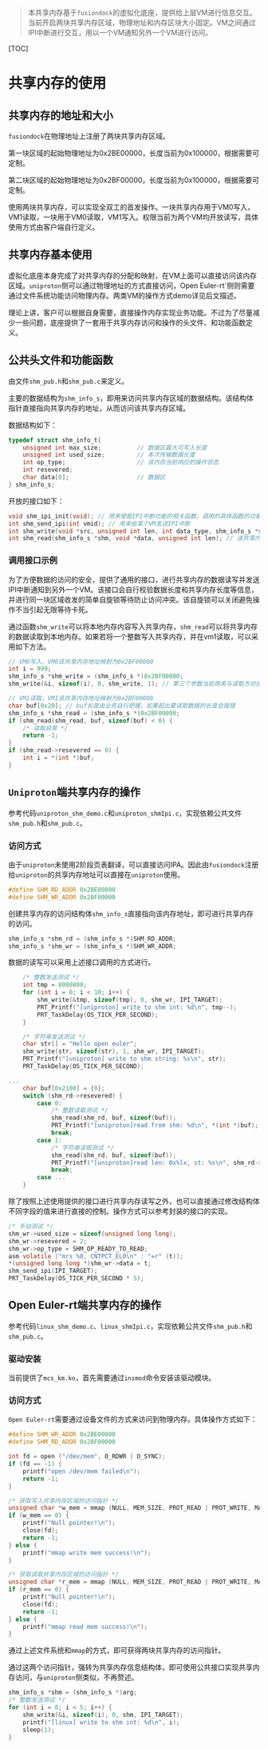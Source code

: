 > 本共享内存基于`fusiondock`的虚拟化底座，提供给上层VM进行信息交互。当前开启两块共享内存区域，物理地址和内存区块大小固定。VM之间通过IPI中断进行交互，用以一个VM通知另外一个VM进行访问。

[TOC]

# 共享内存的使用

## 共享内存的地址和大小

`fusiondock`在物理地址上注册了两块共享内存区域。

第一块区域的起始物理地址为0x2BE00000，长度当前为0x100000，根据需要可定制。

第二块区域的起始物理地址为0x2BF00000，长度当前为0x100000，根据需要可定制。

使用两块共享内存，可以实现全双工的首发操作。一块共享内存用于VM0写入，VM1读取，一块用于VM0读取，VM1写入。权限当前为两个VM均开放读写，具体使用方式由客户端自行定义。

## 共享内存基本使用

虚拟化底座本身完成了对共享内存的分配和映射，在VM上面可以直接访问该内存区域。`uniproton`侧可以通过物理地址的方式直接访问，Open Euler-rt`侧则需要通过文件系统功能访问物理内存。两类VM的操作方式demo详见后文描述。

理论上讲，客户可以根据自身需要，直接操作内存实现业务功能。不过为了尽量减少一些问题，底座提供了一套用于共享内存访问和操作的头文件、和功能函数定义。

## 公共头文件和功能函数

由文件`shm_pub.h`和`shm_pub.c`来定义。

主要的数据结构为`shm_info_s`，即用来访问共享内存区域的数据结构。该结构体指针直接指向共享内存的地址，从而访问该共享内存区域。

数据结构如下：

```c
typedef struct shm_info_t{
    unsigned int max_size;          // 数据区最大可写入长度
    unsigned int used_size;         // 本次传输数据长度
    int op_type;                    // 该内存当前响应的操作状态
    int resevered;
    char data[0];                   // 数据区
} shm_info_s;
```

开放的接口如下：

```c
void shm_ipi_init(void); // 用来使能IPI中断功能的相关函数，调用的具体函数的功能实现依赖不同VM的操作系统各自实现。
int shm_send_ipi(int vmid); // 用来给某个VM发送IPI中断
int shm_write(void *src, unsigned int len, int data_type, shm_info_s *shm, int recId); // 写共享内存接口，用来往共享内存区域写入数据并发送IPI中断给特定的VM进行通知
int shm_read(shm_info_s *shm, void *data, unsigned int len); // 读共享内存接口，用来从共享内存区域读数据到私有内有区域。
```

### 调用接口示例

为了方便数据的访问的安全，提供了通用的接口，进行共享内存的数据读写并发送IPI中断通知到另外一个VM。该接口会自行校验数据长度和共享内存长度等信息，并进行同一块区域收发的简单自旋锁等待防止访问冲突。该自旋锁可以关闭避免操作不当引起无限等待卡死。

通过函数`shm_write`可以将本地内存内容写入共享内存，`shm_read`可以将共享内存的数据读取到本地内存。如果若将一个整数写入共享内存，并在vm1读取，可以采用如下方法。

```c
// VM0写入，VM0该共享内存地址映射为0x2BF00000
int i = 999;
shm_info_s *shm_write = (shm_info_s *)0x2BF00000;
shm_write(&i, sizeof(i), 0, shm_write, 1); // 第三个参数当前用来与读取方对应数据的处理方式，即0号方式；第五个参数通知给VM1

// VM1读取，VM1该共享内存地址映射为0x2BF00000
char buf[0x20]; // buf长度由业务自行把握。如果超出要读取数据的长度会报错
shm_info_s *shm_read = (shm_info_s *)0x2BF00000;
if (shm_read(shm_read, buf, sizeof(buf) < 0) {
    /* 读取异常 */
    return -1;
}
if (shm_read->resevered == 0) {                    
    int i = *(int *)buf;
}
```


## `Uniproton`端共享内存的操作

参考代码`uniproton_shm_demo.c`和`uniproton_shmIpi.c`，实现依赖公共文件`shm_pub.h`和`shm_pub.c`。

### 访问方式

由于`uniproton`未使用2阶段页表翻译，可以直接访问IPA。因此由`fusiondock`注册给`uniproton`的共享内存地址可以直接在`uniproton`使用。

```c
#define SHM_RD_ADDR 0x2BE00000
#define SHM_WR_ADDR 0x2BF00000
```

创建共享内存的访问结构体`shm_info_s`直接指向该内存地址，即可进行共享内存的访问。

```c
shm_info_s *shm_rd = (shm_info_s *)SHM_RD_ADDR;
shm_info_s *shm_wr = (shm_info_s *)SHM_WR_ADDR;
```

数据的读写可以采用上述接口调用的方式进行。

```c
    /* 整数发送测试 */
    int tmp = 8080808;
    for (int i = 0; i < 10; i++) {
        shm_write(&tmp, sizeof(tmp), 0, shm_wr, IPI_TARGET);
        PRT_Printf("[uniproton] write to shm int: %d\n", tmp--);
        PRT_TaskDelay(OS_TICK_PER_SECOND);
    }

    /* 字符串发送测试 */
    char str[] = "Hello open euler";
    shm_write(str, sizeof(str), 1, shm_wr, IPI_TARGET);
    PRT_Printf("[uniproton] write to shm string: %s\n", str);
    PRT_TaskDelay(OS_TICK_PER_SECOND);

...
    char buf[0x2100] = {0};
    switch (shm_rd->resevered) {
        case 0:
            /* 整数读取测试 */
            shm_read(shm_rd, buf, sizeof(buf));
            PRT_Printf("[uniproton]read from shm: %d\n", *(int *)buf);
            break;
        case 1:
            /* 字符串读取测试 */
            shm_read(shm_rd, buf, sizeof(buf));
            PRT_Printf("[uniproton]read len: 0x%lx, st: %s\n", shm_rd->used_size, buf);
            break;
        case ...
    }
```

除了按照上述使用提供的接口进行共享内存读写之外，也可以直接通过修改结构体不同字段的值来进行直接的控制。操作方式可以参考封装的接口的实现。

```c
/* 手动测试 */
shm_wr->used_size = sizeof(unsigned long long);
shm_wr->resevered = 2;
shm_wr->op_type = SHM_OP_READY_TO_READ;
asm volatile ("mrs %0, CNTPCT_EL0\n" : "=r" (t));
*(unsigned long long *)shm_wr->data = t;
shm_send_ipi(IPI_TARGET);
PRT_TaskDelay(OS_TICK_PER_SECOND * 5);
```



## Open Euler-rt端共享内存的操作

参考代码`linux_shm_demo.c`、`linux_shmIpi.c`，实现依赖公共文件`shm_pub.h`和`shm_pub.c`。

### 驱动安装

当前提供了`mcs_km.ko`，首先需要通过`insmod`命令安装该驱动模块。

### 访问方式

`Open Euler-rt`需要通过设备文件的方式来访问到物理内存。具体操作方式如下：

```c
#define SHM_WR_ADDR 0x2BE00000
#define SHM_RD_ADDR 0x2BF00000

int fd = open ("/dev/mem", O_RDWR | O_SYNC);
if (fd == -1) {
    printf("open /dev/mem failed\n");
    return -1;
}

/* 获取写入共享内存区域的访问指针 */
unsigned char *w_mem = mmap (NULL, MEM_SIZE, PROT_READ | PROT_WRITE, MAP_SHARED, fd, SHM_WR_ADDR);
if (w_mem == 0) {
    printf("Null pointer!\n");
    close(fd);
    return -1;
} else {
    printf("mmap write mem success!\n");
}

/* 获取读取共享内存区域的访问指针 */
unsigned char *r_mem = mmap (NULL, MEM_SIZE, PROT_READ | PROT_WRITE, MAP_SHARED, fd, SHM_RD_ADDR);
if (r_mem == 0) {
    printf("Null pointer!\n");
    close(fd);
    return -1;
} else {
    printf("mmap read mem success!\n");
}
```

通过上述文件系统和`mmap`的方式，即可获得两块共享内存的访问指针。

通过这两个访问指针，强转为共享内存信息结构体，即可使用公共接口实现共享内存访问，与`uniproton`侧类似，不再赘述。

```c
shm_info_s *shm = (shm_info_s *)arg;
/* 整数发送测试 */
for (int i = 0; i < 5; i++) {
    shm_write(&i, sizeof(i), 0, shm, IPI_TARGET);
    printf("[linux] write to shm int: %d\n", i);
    sleep(1);
}
```

